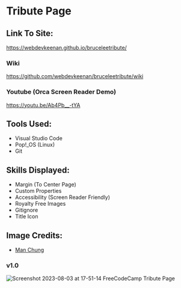 # Tribute Page

## Link To Site: 
https://webdevkeenan.github.io/bruceleetribute/

### Wiki
https://github.com/webdevkeenan/bruceleetribute/wiki

### Youtube (Orca Screen Reader Demo)
https://youtu.be/Ab4Pb__-tYA

## Tools Used:
+ Visual Studio Code
+ Pop!_OS (Linux)
+ Git

## Skills Displayed: 
+ Margin (To Center Page) 
+ Custom Properties
+ Accessibility (Screen Reader Friendly)
+ Royalty Free Images
+ Gitignore
+ Title Icon

## Image Credits:
+ [Man Chung](https://unsplash.com/photos/wWX7Zex_BQY)

### v1.0

![Screenshot 2023-08-03 at 17-51-14 FreeCodeCamp Tribute Page](https://github.com/webdevkeenan/bruceleetribute/assets/42125735/a208f6fd-d91a-41ae-bc0d-8dda6ed915c9)

